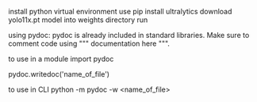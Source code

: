 install python virtual environment
use pip install ultralytics
download yolo11x.pt model into weights directory
run

using pydoc:
pydoc is already included in standard libraries. Make sure to comment code using """ documentation here """.

to use in a module 
import pydoc

pydoc.writedoc('name_of_file')

to use in CLI
python -m pydoc -w <name_of_file>

